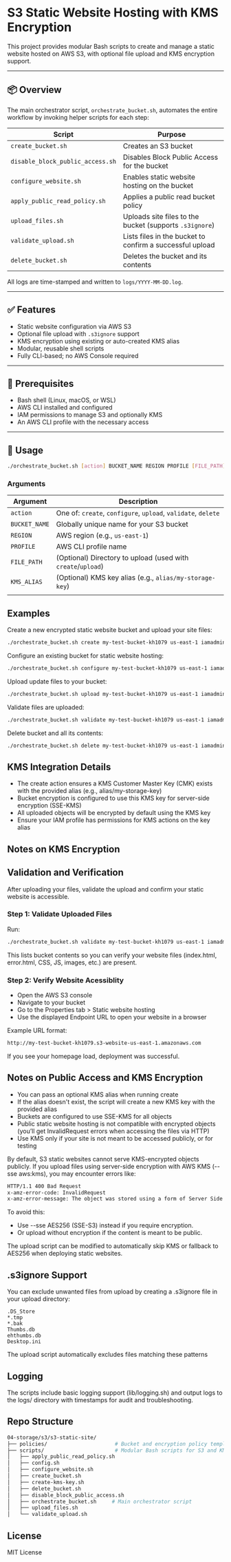 # S3 Static Website Hosting with KMS Encryption

This project provides modular Bash scripts to create and manage a static website hosted on AWS S3, with optional file upload and KMS encryption support.

---

## 📦 Overview

The main orchestrator script, `orchestrate_bucket.sh`, automates the entire workflow by invoking helper scripts for each step:

| Script                        | Purpose                                                                 |
|------------------------------|-------------------------------------------------------------------------|
| `create_bucket.sh`           | Creates an S3 bucket                                                    |
| `disable_block_public_access.sh` | Disables Block Public Access for the bucket                             |
| `configure_website.sh`       | Enables static website hosting on the bucket                           |
| `apply_public_read_policy.sh`| Applies a public read bucket policy                                     |
| `upload_files.sh`            | Uploads site files to the bucket (supports `.s3ignore`)                 |
| `validate_upload.sh`         | Lists files in the bucket to confirm a successful upload                |
| `delete_bucket.sh`           | Deletes the bucket and its contents                                    |

All logs are time-stamped and written to `logs/YYYY-MM-DD.log`.

---

## ✅ Features

- Static website configuration via AWS S3
- Optional file upload with `.s3ignore` support
- KMS encryption using existing or auto-created KMS alias
- Modular, reusable shell scripts
- Fully CLI-based; no AWS Console required

---

## 🧰 Prerequisites

- Bash shell (Linux, macOS, or WSL)
- AWS CLI installed and configured
- IAM permissions to manage S3 and optionally KMS
- An AWS CLI profile with the necessary access

---

## 🚀 Usage

```bash
./orchestrate_bucket.sh [action] BUCKET_NAME REGION PROFILE [FILE_PATH] [KMS_ALIAS]

```

### Arguments

| Argument      | Description                                                   |
| ------------- | ------------------------------------------------------------- |
| `action`      | One of: `create`, `configure`, `upload`, `validate`, `delete` |
| `BUCKET_NAME` | Globally unique name for your S3 bucket                       |
| `REGION`      | AWS region (e.g., `us-east-1`)                                |
| `PROFILE`     | AWS CLI profile name                                          |
| `FILE_PATH`   | (Optional) Directory to upload (used with `create`/`upload`)  |
| `KMS_ALIAS`   | (Optional) KMS key alias (e.g., `alias/my-storage-key`)       |
     |


## Examples
Create a new encrypted static website bucket and upload your site files:
```bash
./orchestrate_bucket.sh create my-test-bucket-kh1079 us-east-1 iamadmin-gen ./website_files alias/my-storage-key
```

Configure an existing bucket for static website hosting:
```bash
./orchestrate_bucket.sh configure my-test-bucket-kh1079 us-east-1 iamadmin-gen
```

Upload update files to your bucket:
```bash
./orchestrate_bucket.sh upload my-test-bucket-kh1079 us-east-1 iamadmin-gen ./website_files
```

Validate files are uploaded:
```bash
./orchestrate_bucket.sh validate my-test-bucket-kh1079 us-east-1 iamadmin-gen
```

Delete bucket and all its contents:
```bash
./orchestrate_bucket.sh delete my-test-bucket-kh1079 us-east-1 iamadmin-gen
```

## KMS Integration Details
- The create action ensures a KMS Customer Master Key (CMK) exists with the provided alias (e.g., alias/my-storage-key)
- Bucket encryption is configured to use this KMS key for server-side encryption (SSE-KMS)
- All uploaded objects will be encrypted by default using the KMS key
- Ensure your IAM profile has permissions for KMS actions on the key alias

## Notes on KMS Encryption

## Validation and Verification
After uploading your files, validate the upload and confirm your static website is accessible.

### Step 1: Validate Uploaded Files
Run:
```bash
./orchestrate_bucket.sh validate my-test-bucket-kh1079 us-east-1 iamadmin-gen
```
This lists bucket contents so you can verify your website files (index.html, error.html, CSS, JS, images, etc.) are present.

### Step 2: Verify Website Acessiblity
- Open the AWS S3 console
- Navigate to your bucket
- Go to the Properties tab > Static website hosting
- Use the displayed Endpoint URL to open your website in a browser

Example URL format:
```bash
http://my-test-bucket-kh1079.s3-website-us-east-1.amazonaws.com
```
If you see your homepage load, deployment was successful.

## Notes on Public Access and KMS Encryption
- You can pass an optional KMS alias when running create
- If the alias doesn't exist, the script will create a new KMS key with the provided alias
- Buckets are configured to use SSE-KMS for all objects
- Public static website hosting is not compatible with encrypted objects (you’ll get InvalidRequest errors when accessing the files via HTTP)
- Use KMS only if your site is not meant to be accessed publicly, or for testing

By default, S3 static websites cannot serve KMS-encrypted objects publicly. If you upload files using server-side encryption with AWS KMS (--sse aws:kms), you may encounter errors like:
```bash
HTTP/1.1 400 Bad Request
x-amz-error-code: InvalidRequest
x-amz-error-message: The object was stored using a form of Server Side Encryption.
```
To avoid this:
- Use --sse AES256 (SSE-S3) instead if you require encryption.
- Or upload without encryption if the content is meant to be public.

The upload script can be modified to automatically skip KMS or fallback to AES256 when deploying static websites.

## .s3ignore Support
You can exclude unwanted files from upload by creating a .s3ignore file in your upload directory:
```text
.DS_Store
*.tmp
*.bak
Thumbs.db
ehthumbs.db
Desktop.ini
```
The upload script automatically excludes files matching these patterns

## Logging
The scripts include basic logging support (lib/logging.sh) and output logs to the logs/ directory with timestamps for audit and troubleshooting.

## Repo Structure
```bash
04-storage/s3/s3-static-site/
├── policies/                      # Bucket and encryption policy templates  
├── scripts/                       # Modular Bash scripts for S3 and KMS operations  
│   ├── apply_public_read_policy.sh  
│   ├── config.sh  
│   ├── configure_website.sh  
│   ├── create_bucket.sh  
│   ├── create-kms-key.sh  
│   ├── delete_bucket.sh  
│   ├── disable_block_public_access.sh  
│   ├── orchestrate_bucket.sh     # Main orchestrator script  
│   ├── upload_files.sh  
│   └── validate_upload.sh  
```

## License
MIT License
